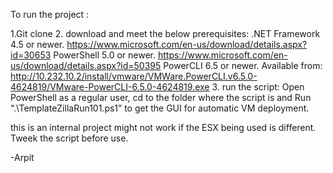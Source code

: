 To run the project :

1.Git clone <repo>
2. download and meet the below prerequisites:
	.NET Framework 4.5 or newer. 
	https://www.microsoft.com/en-us/download/details.aspx?id=30653
	PowerShell 5.0 or newer. 
	https://www.microsoft.com/en-us/download/details.aspx?id=50395
	PowerCLI 6.5 or newer. Available from:
	http://10.232.10.2/install/vmware/VMWare.PowerCLI.v6.5.0-4624819/VMware-PowerCLI-6.5.0-4624819.exe
3. run the script:
	Open PowerShell as a regular user, cd to the folder where the script is and Run 
	“.\TemplateZillaRun101.ps1” to get the GUI for automatic VM deployment.

this is an internal project might not work if the ESX being used is different.
Tweek the script before use.


-Arpit
